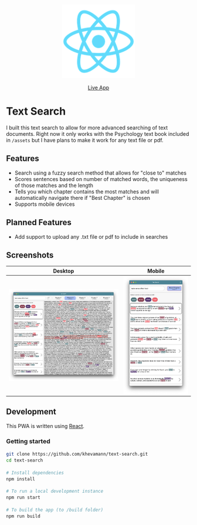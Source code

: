 <p align="center">
   <img alt="PasswordManager Logo" title="Text Search Logo" src="./public/logo192.png" target="_blank" width="200">
</p>
<p align="center">
  <a href="https://khevamann.com/TextSearch" target='_blank'>Live App</a>
</p>

# Text Search
I built this text search to allow for more advanced searching of text documents. Right now it only works with the Psychology text book included in `/assets` but I have plans to make it work for any text file or pdf.

## Features

- Search using a fuzzy search method that allows for "close to" matches
- Scores sentences based on number of matched words, the uniqueness of those matches and the length
- Tells you which chapter contains the most matches and will automatically navigate there if "Best Chapter" is chosen
- Supports mobile devices

## Planned Features

- Add support to upload any .txt file or pdf to include in searches


## Screenshots

Desktop                                   |  Mobile
:----------------------------------------:|:-------------------------:
![Desktop Screenshot](docs/desktop.png)  |  ![Mobile Screenshot](docs/mobile.png)

## Development

This PWA is written using [React](https://reactjs.org/).

### Getting started

```sh
git clone https://github.com/khevamann/text-search.git
cd text-search

# Install dependencies
npm install

# To run a local development instance
npm run start

# To build the app (to /build folder)
npm run build
```
